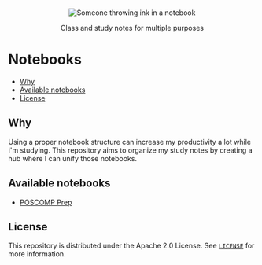 <p align="center">
  <br>
   <img src="https://media.giphy.com/media/S3Pe5NZqgmE8Tl3NI5/giphy.gif" alt="Someone throwing ink in a notebook" title="Notebook header's GIF" />
  <br>
</p>
<p align="center">
Class and study notes for multiple purposes 
</p>

# Notebooks

* [Why](#why)
* [Available notebooks](#available-notebooks)
* [License](#license)

## Why

Using a proper notebook structure can increase my productivity a lot while I'm studying. This repository aims to organize my study notes by creating a hub where I can unify those notebooks.

## Available notebooks

* [POSCOMP Prep][poscomp-prep-notebook]

## License

This repository is distributed under the Apache 2.0 License. See [`LICENSE`][license] for more information.

[license]: LICENSE
[poscomp-prep-notebook]: notebooks/poscomp-prep